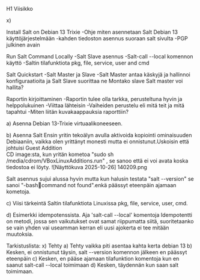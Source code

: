 H1 Viisikko

x)

Install Salt on Debian 13 Trixie
-Ohje miten asennetaan Salt Debian 13 käyttöjärjestelmään
-kahden tiedoston asennus suoraan salt sivulta 
-PGP julkinen avain

Run Salt Command Locally
-Salt Slave asennus
-Salt-call --local komennon käyttö
-Saltin tilafunktiota pkg, file, service, user and cmd

Salt Quickstart
-Salt Master ja Slave
-Salt Master antaa käskyjä ja hallinnoi konfiguraatioita ja Salt Slave suorittaa ne
Montako slave Salt master voi hallita? 

Raportin kirjoittaminen
-Raportin tulee olla tarkka, perusteltuna hyvin ja helppolukuinen
-Viittaa lähteisin
-Vaiheiden perustelu eli mitä teit ja mitä tapahtui
-Miten liitän kuvakaappauksia raporttiin? 

a) Asenna Debian 13-Trixie virtuaalikoneeseen. 

b) Asenna Salt
Ensin yritin tekoälyn avulla aktivoida kopiointi ominaisuuden Debiaaniin, vaikka olen yrittänyt monesti mutta ei onnistunut.Uskoisin että johtuisi Guest Addition  
CD image:sta, kun yritän kometoa  "sudo sh /media/cdrom/VBoxLinuxAdditions.run"  , se sanoo että ei voi avata koska tiedostoa ei löyty.
![Näyttökuva 2025-10-26] 140209.png


Salt asennus sujui alussa hyvin mutta kun halusin testata "salt --version" se sanoi "-bash:salt:command not found".enkä päässyt eteenpäin ajamaan kometoja.

c) Viisi tärkeintä Saltin tilafunktiota Linuxissa pkg, file, service, user, cmd.


d) Esimerkki idempotenssista. Aja 'salt-call --local' komentoja
Idempotentti on metodi, jossa sen vaikutukset ovat samat riippumatta siitä, suoritetaanko se vain yhden vai useamman kerran eli uusi ajokerta ei tee mitään muutoksia. 


Tarkistuslista:
x) Tehty
a) Tehty vaikka piti asentaa kahta kerta debian 13
b) Kesken, ei onnistunut täysin, salt --version komennon jälkeen en päässyt eteenpäin
c) Kesken, en pääse ajamaan tilafunktion komentoja kun en saanut salt-call --local toimimaan
d) Kesken, täydennän kun saan salt toimimaan. 























